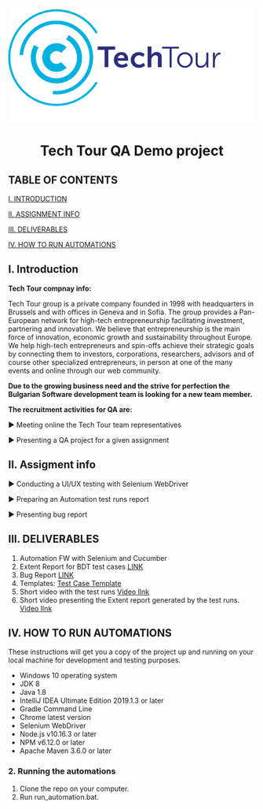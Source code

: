 <img align="center" src="src/tt logo.PNG" alt="TechTour Logo" />

 
<div align="center">

# Tech Tour QA Demo project
</div>

## TABLE OF CONTENTS

[I. INTRODUCTION](#i-introduction)

[II. ASSIGNMENT INFO](#ii-deliverables)

[III. DELIVERABLES](#iii-useful-links)

[IV. HOW TO RUN AUTOMATIONS](#v-how-to-run-automations)



## I. Introduction

__Tech Tour compnay info:__ 
 
 Tech Tour group is a private company founded in 1998 with headquarters in Brussels and with offices in Geneva and in Sofia.
              The group provides a Pan-European network for high-tech entrepreneurship facilitating investment, partnering and innovation. We believe that entrepreneurship is the main force of innovation, economic growth and sustainability throughout Europe. We help high-tech entrepreneurs and spin-offs achieve their strategic goals by connecting them to investors, corporations, researchers, advisors and of course other specialized entrepreneurs, in person at one of the many events and online through our web community.


__Due to the growing business need and the strive for perfection the Bulgarian Software development team is looking for a new team member.__

__The recruitment activities for QA are:__ 
 
 ► Meeting online the Tech Tour team representatives
 
 ► Presenting a QA project for a given assignment 
 


## II. Assigment info

 ► Conducting a UI/UX testing with Selenium WebDriver

 ► Preparing an Automation test runs report

 ► Presenting bug report


## III. DELIVERABLES

1. Automation FW with Selenium and Cucumber
2. Extent Report for BDT test cases [LINK](https://drive.google.com/open?id=1s6qtDTOvBSQX4B0gm0vIxh_n0kwNcAu-)
3. Bug Report [LINK](https://drive.google.com/open?id=1pJv5muEOa5I96KEuoPmt19UTKK6dC-B9)
4. Templates: [Test Case Template](https://drive.google.com/open?id=1bOJKwWEvIDZZVgE5PNuxUPCQre-j-AYf)
5. Short video with the test runs [Video lInk]( https://www.youtube.com/watch?v=-innzxGC3Aw&feature=youtu.be)
6. Short video presenting the Extent report generated by the test runs. [Video lInk]( https://www.youtube.com/watch?v=huQHtQWS-Lg&feature=youtu.be)

## IV. HOW TO RUN AUTOMATIONS
These instructions will get you a copy of the project up and running on your local machine for development and testing purposes.
 
- Windows 10 operating system
- JDK 8
- Java 1.8
- IntelliJ IDEA Ultimate Edition 2019.1.3 or later
- Gradle Command Line
- Chrome latest version
- Selenium WebDriver
- Node.js v10.16.3 or later
- NPM v6.12.0 or later
- Apache Maven 3.6.0 or later


### __2. Running the automations__

1. Clone the repo on your computer.
2. Run run_automation.bat.
 